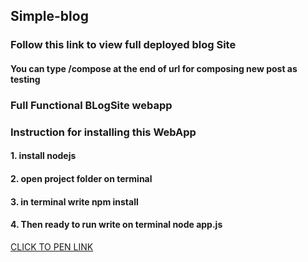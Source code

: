 ## Simple-blog
### Follow this link to view full deployed blog Site 
#### You can type /compose at the end of url for composing new post as testing
### Full Functional BLogSite webapp
### Instruction for installing this WebApp
#### 1. install nodejs
#### 2. open project folder on terminal
#### 3. in terminal write npm install
#### 4. Then ready to run write on terminal node app.js

[CLICK TO PEN LINK](https://protected-spire-05401.herokuapp.com)